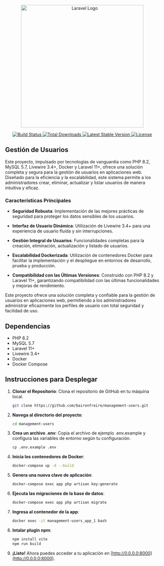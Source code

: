 <p align="center">
  <a href="https://laravel.com" target="_blank">
    <img src="https://raw.githubusercontent.com/laravel/art/master/logo-lockup/5%20SVG/2%20CMYK/1%20Full%20Color/laravel-logolockup-cmyk-red.svg" width="400" alt="Laravel Logo">
  </a>
</p>

<p align="center">
  <a href="https://github.com/laravel/framework/actions">
    <img src="https://github.com/laravel/framework/workflows/tests/badge.svg" alt="Build Status">
  </a>
  <a href="https://packagist.org/packages/laravel/framework">
    <img src="https://img.shields.io/packagist/dt/laravel/framework" alt="Total Downloads">
  </a>
  <a href="https://packagist.org/packages/laravel/framework">
    <img src="https://img.shields.io/packagist/v/laravel/framework" alt="Latest Stable Version">
  </a>
  <a href="https://packagist.org/packages/laravel/framework">
    <img src="https://img.shields.io/packagist/l/laravel/framework" alt="License">
  </a>
</p>

## Gestión de Usuarios

Este proyecto, impulsado por tecnologías de vanguardia como PHP 8.2, MySQL 5.7, Livewire 3.4+, Docker y Laravel 11+, ofrece una solución completa y segura para la gestión de usuarios en aplicaciones web. Diseñado para la eficiencia y la escalabilidad, este sistema permite a los administradores crear, eliminar, actualizar y listar usuarios de manera intuitiva y eficaz.

### Características Principales

- **Seguridad Robusta**: Implementación de las mejores prácticas de seguridad para proteger los datos sensibles de los usuarios.

- **Interfaz de Usuario Dinámica**: Utilización de Livewire 3.4+ para una experiencia de usuario fluida y sin interrupciones.

- **Gestión Integral de Usuarios**: Funcionalidades completas para la creación, eliminación, actualización y listado de usuarios.

- **Escalabilidad Dockerizada**: Utilización de contenedores Docker para facilitar la implementación y el despliegue en entornos de desarrollo, prueba y producción.

- **Compatibilidad con las Últimas Versiones**: Construido con PHP 8.2 y Laravel 11+, garantizando compatibilidad con las últimas funcionalidades y mejoras de rendimiento.

Este proyecto ofrece una solución completa y confiable para la gestión de usuarios en aplicaciones web, permitiendo a los administradores administrar eficazmente los perfiles de usuario con total seguridad y facilidad de uso.

## Dependencias

- PHP 8.2
- MySQL 5.7
- Laravel 11+
- Livewire 3.4+
- Docker
- Docker Compose

## Instrucciones para Desplegar

1. **Clonar el Repositorio**: Clona el repositorio de GitHub en tu máquina local.
    ```bash
    git clone https://github.com/baironfreire/management-users.git
    ```

2. **Navega al directorio del proyecto**:
    ```bash
    cd management-users
    ```

3. **Crea un archivo .env**:
    Copia el archivo de ejemplo .env.example y configura las variables de entorno según tu configuración.
    ```bash
    cp .env.example .env
    ```

4. **Inicia los contenedores de Docker**:
    ```bash
    docker-compose up -d --build
    ```
5. **Genera una nueva clave de aplicación**:
    ```bash
    docker-compose exec app php artisan key:generate
    ```

6. **Ejecuta las migraciones de la base de datos**:
    ```bash
    docker-compose exec app php artisan migrate
    ```


7. **Ingresa al contenedor de la app**:
    ```bash
    docker exec -it management-users_app_1 bash
    ```
8. **Intalar plugin npm**:
    ```bash
    npm install vite
    npm run build
    ```

9. **¡Listo!** Ahora puedes acceder a tu aplicación en [http://0.0.0.0:8000](http://0.0.0.0:8000).
